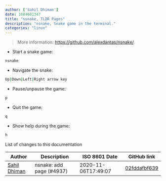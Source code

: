 ```yaml
---
author: ['Sahil Dhiman']
date: 1604681347
title: "nsnake, TLDR Pages"
description: "nsnake, Snake game in the terminal."
categories: "linux"
---
```

> More information: <https://github.com/alexdantas/nsnake/>.

- Start a snake game:

```bash
nsnake
```

- Navigate the snake:

```bash
Up|Down|Left|Right arrow key
```

- Pause/unpause the game:

```bash
p
```

- Quit the game:

```bash
q
```

- Show help during the game:

```bash
h
```
List of changes to this documentation


Author | Description | ISO 8601 Date | GitHub link
------|-----|-----|-----
[Sahil Dhiman](mailto:52946452+sahilister@users.noreply.github.com) | nsnake: add page (#4937) | 2020-11-06T17:49:07 | [02fddafbf639](https://github.com/tldr-pages/tldr/commit/02fddafbf639c88e3fc1ddc9cabb83bf16706ed0)

